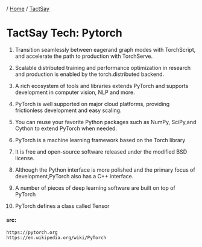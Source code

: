 / [Home](index.md) / [TactSay](tactsay.md)

# TactSay Tech: Pytorch

1. Transition seamlessly between eagerand graph modes with TorchScript, and accelerate the path to production with TorchServe.

2. Scalable distributed training and performance optimization in research and production is enabled by the torch.distributed backend.

3. A rich ecosystem of tools and libraries extends PyTorch and supports development in computer vision, NLP and more.

4. PyTorch is well supported on major cloud platforms, providing frictionless development and easy scaling.

5. You can reuse your favorite Python packages such as NumPy, SciPy,and Cython to extend PyTorch when needed.

6. PyTorch is a machine learning framework based on the Torch library

7. It is free and open-source software released under the modified BSD license.

8. Although the Python interface is more polished and the primary focus of development,PyTorch also has a C++ interface.

9. A number of pieces of deep learning software are built on top of PyTorch

10. PyTorch defines a class called Tensor



 #### src:
```
https://pytorch.org          
https://en.wikipedia.org/wiki/PyTorch
```
